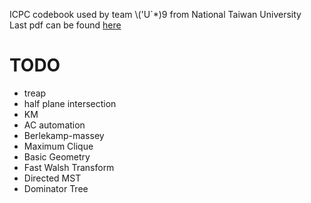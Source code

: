 ICPC codebook used by team \\('U`*)9 from National Taiwan University  
Last pdf can be found [here](https://raw.githubusercontent.com/rk42745417/codebook/master/pdf/codebook.pdf)

# TODO
* treap
* half plane intersection
* KM
* AC automation
* Berlekamp-massey
* Maximum Clique
* Basic Geometry
* Fast Walsh Transform
* Directed MST
* Dominator Tree
